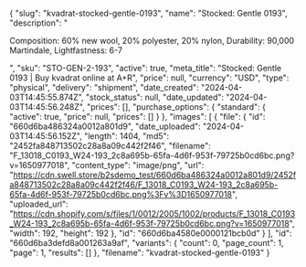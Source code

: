 {
  "slug": "kvadrat-stocked-gentle-0193",
  "name": "Stocked: Gentle 0193",
  "description": "<p>Composition: 60% new wool, 20% polyester, 20% nylon, Durability: 90,000 Martindale, Lightfastness: 6-7</p>",
  "sku": "STO-GEN-2-193",
  "active": true,
  "meta_title": "Stocked: Gentle 0193 | Buy kvadrat online at A+R",
  "price": null,
  "currency": "USD",
  "type": "physical",
  "delivery": "shipment",
  "date_created": "2024-04-03T14:45:55.874Z",
  "stock_status": null,
  "date_updated": "2024-04-03T14:45:56.248Z",
  "prices": [],
  "purchase_options": {
    "standard": {
      "active": true,
      "price": null,
      "prices": []
    }
  },
  "images": [
    {
      "file": {
        "id": "660d6ba486324a0012a801d9",
        "date_uploaded": "2024-04-03T14:45:56.152Z",
        "length": 1404,
        "md5": "2452fa848713502c28a8a09c442f2f46",
        "filename": "F_13018_C0193_W24-193_2c8a695b-65fa-4d6f-953f-79725b0cd6bc.png?v=1650977018",
        "content_type": "image/png",
        "url": "https://cdn.swell.store/b2sdemo_test/660d6ba486324a0012a801d9/2452fa848713502c28a8a09c442f2f46/F_13018_C0193_W24-193_2c8a695b-65fa-4d6f-953f-79725b0cd6bc.png%3Fv%3D1650977018",
        "uploaded_url": "https://cdn.shopify.com/s/files/1/0012/2005/1002/products/F_13018_C0193_W24-193_2c8a695b-65fa-4d6f-953f-79725b0cd6bc.png?v=1650977018",
        "width": 192,
        "height": 192
      },
      "id": "660d6ba4580e0000121bcb0d"
    }
  ],
  "id": "660d6ba3defd8a001263a9af",
  "variants": {
    "count": 0,
    "page_count": 1,
    "page": 1,
    "results": []
  },
  "filename": "kvadrat-stocked-gentle-0193"
}